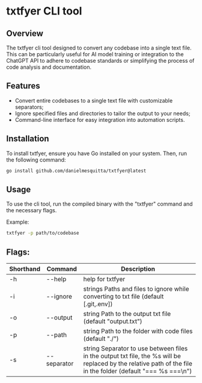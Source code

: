 # txtfyer CLI tool

## Overview

The txtfyer cli tool designed to convert any codebase into a single text file. This can be particularly useful for AI model training or integration to the ChatGPT API to adhere to codebase standards or simplifying the process of code analysis and documentation.

## Features

- Convert entire codebases to a single text file with customizable separators;
- Ignore specified files and directories to tailor the output to your needs;
- Command-line interface for easy integration into automation scripts.

## Installation

To install txtfyer, ensure you have Go installed on your system. Then, run the following command:

```bash
go install github.com/danielmesquitta/txtfyer@latest
```

## Usage

To use the cli tool, run the compiled binary with the "txtfyer" command and the necessary flags.

Example:

```bash
txtfyer -p path/to/codebase
```

## Flags:

| Shorthand | Command     | Description                                                                                                                                                   |
| --------- | ----------- | ------------------------------------------------------------------------------------------------------------------------------------------------------------- |
| -h        | --help      | help for txtfyer                                                                                                                                              |
| -i        | --ignore    | strings Paths and files to ignore while converting to txt file (default [.git,.env])                                                                          |
| -o        | --output    | string Path to the output txt file (default "output.txt")                                                                                                     |
| -p        | --path      | string Path to the folder with code files (default "./")                                                                                                      |
| -s        | --separator | string Separator to use between files in the output txt file, the %s will be replaced by the relative path of the file in the folder (default "=== %s ===\n") |

